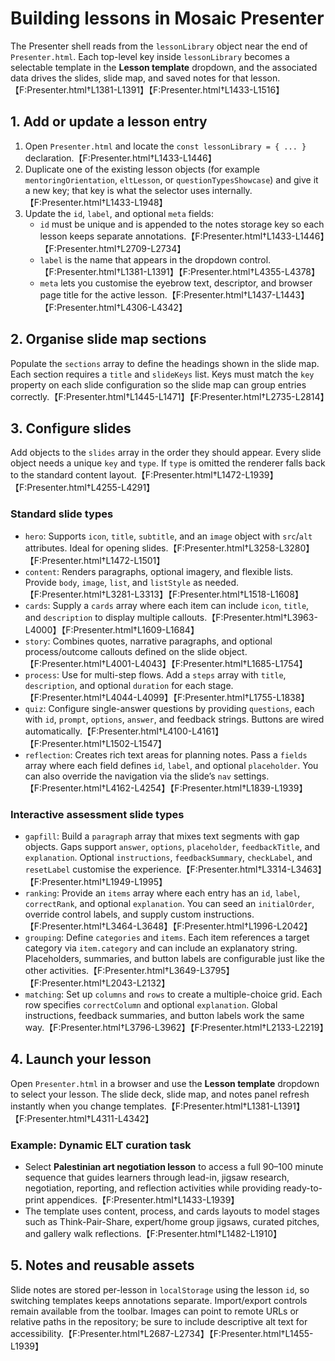 # Building lessons in Mosaic Presenter

The Presenter shell reads from the `lessonLibrary` object near the end of `Presenter.html`. Each top-level key inside `lessonLibrary` becomes a selectable template in the **Lesson template** dropdown, and the associated data drives the slides, slide map, and saved notes for that lesson.【F:Presenter.html†L1381-L1391】【F:Presenter.html†L1433-L1516】

## 1. Add or update a lesson entry
1. Open `Presenter.html` and locate the `const lessonLibrary = { ... }` declaration.【F:Presenter.html†L1433-L1446】
2. Duplicate one of the existing lesson objects (for example `mentoringOrientation`, `eltLesson`, or `questionTypesShowcase`) and give it a new key; that key is what the selector uses internally.【F:Presenter.html†L1433-L1948】
3. Update the `id`, `label`, and optional `meta` fields:
   - `id` must be unique and is appended to the notes storage key so each lesson keeps separate annotations.【F:Presenter.html†L1433-L1446】【F:Presenter.html†L2709-L2734】
   - `label` is the name that appears in the dropdown control.【F:Presenter.html†L1381-L1391】【F:Presenter.html†L4355-L4378】
   - `meta` lets you customise the eyebrow text, descriptor, and browser page title for the active lesson.【F:Presenter.html†L1437-L1443】【F:Presenter.html†L4306-L4342】

## 2. Organise slide map sections
Populate the `sections` array to define the headings shown in the slide map. Each section requires a `title` and `slideKeys` list. Keys must match the `key` property on each slide configuration so the slide map can group entries correctly.【F:Presenter.html†L1445-L1471】【F:Presenter.html†L2735-L2814】

## 3. Configure slides
Add objects to the `slides` array in the order they should appear. Every slide object needs a unique `key` and `type`. If `type` is omitted the renderer falls back to the standard content layout.【F:Presenter.html†L1472-L1939】【F:Presenter.html†L4255-L4291】

### Standard slide types
- `hero`: Supports `icon`, `title`, `subtitle`, and an `image` object with `src`/`alt` attributes. Ideal for opening slides.【F:Presenter.html†L3258-L3280】【F:Presenter.html†L1472-L1501】
- `content`: Renders paragraphs, optional imagery, and flexible lists. Provide `body`, `image`, `list`, and `listStyle` as needed.【F:Presenter.html†L3281-L3313】【F:Presenter.html†L1518-L1608】
- `cards`: Supply a `cards` array where each item can include `icon`, `title`, and `description` to display multiple callouts.【F:Presenter.html†L3963-L4000】【F:Presenter.html†L1609-L1684】
- `story`: Combines quotes, narrative paragraphs, and optional process/outcome callouts defined on the slide object.【F:Presenter.html†L4001-L4043】【F:Presenter.html†L1685-L1754】
- `process`: Use for multi-step flows. Add a `steps` array with `title`, `description`, and optional `duration` for each stage.【F:Presenter.html†L4044-L4099】【F:Presenter.html†L1755-L1838】
- `quiz`: Configure single-answer questions by providing `questions`, each with `id`, `prompt`, `options`, `answer`, and feedback strings. Buttons are wired automatically.【F:Presenter.html†L4100-L4161】【F:Presenter.html†L1502-L1547】
- `reflection`: Creates rich text areas for planning notes. Pass a `fields` array where each field defines `id`, `label`, and optional `placeholder`. You can also override the navigation via the slide’s `nav` settings.【F:Presenter.html†L4162-L4254】【F:Presenter.html†L1839-L1939】

### Interactive assessment slide types
- `gapfill`: Build a `paragraph` array that mixes text segments with gap objects. Gaps support `answer`, `options`, `placeholder`, `feedbackTitle`, and `explanation`. Optional `instructions`, `feedbackSummary`, `checkLabel`, and `resetLabel` customise the experience.【F:Presenter.html†L3314-L3463】【F:Presenter.html†L1949-L1995】
- `ranking`: Provide an `items` array where each entry has an `id`, `label`, `correctRank`, and optional `explanation`. You can seed an `initialOrder`, override control labels, and supply custom instructions.【F:Presenter.html†L3464-L3648】【F:Presenter.html†L1996-L2042】
- `grouping`: Define `categories` and `items`. Each item references a target category via `item.category` and can include an explanatory string. Placeholders, summaries, and button labels are configurable just like the other activities.【F:Presenter.html†L3649-L3795】【F:Presenter.html†L2043-L2132】
- `matching`: Set up `columns` and `rows` to create a multiple-choice grid. Each row specifies `correctColumn` and optional `explanation`. Global instructions, feedback summaries, and button labels work the same way.【F:Presenter.html†L3796-L3962】【F:Presenter.html†L2133-L2219】

## 4. Launch your lesson
Open `Presenter.html` in a browser and use the **Lesson template** dropdown to select your lesson. The slide deck, slide map, and notes panel refresh instantly when you change templates.【F:Presenter.html†L1381-L1391】【F:Presenter.html†L4311-L4342】

### Example: Dynamic ELT curation task
- Select **Palestinian art negotiation lesson** to access a full 90–100 minute sequence that guides learners through lead-in, jigsaw research, negotiation, reporting, and reflection activities while providing ready-to-print appendices.【F:Presenter.html†L1433-L1939】
- The template uses content, process, and cards layouts to model stages such as Think-Pair-Share, expert/home group jigsaws, curated pitches, and gallery walk reflections.【F:Presenter.html†L1482-L1910】

## 5. Notes and reusable assets
Slide notes are stored per-lesson in `localStorage` using the lesson `id`, so switching templates keeps annotations separate. Import/export controls remain available from the toolbar. Images can point to remote URLs or relative paths in the repository; be sure to include descriptive alt text for accessibility.【F:Presenter.html†L2687-L2734】【F:Presenter.html†L1455-L1939】
